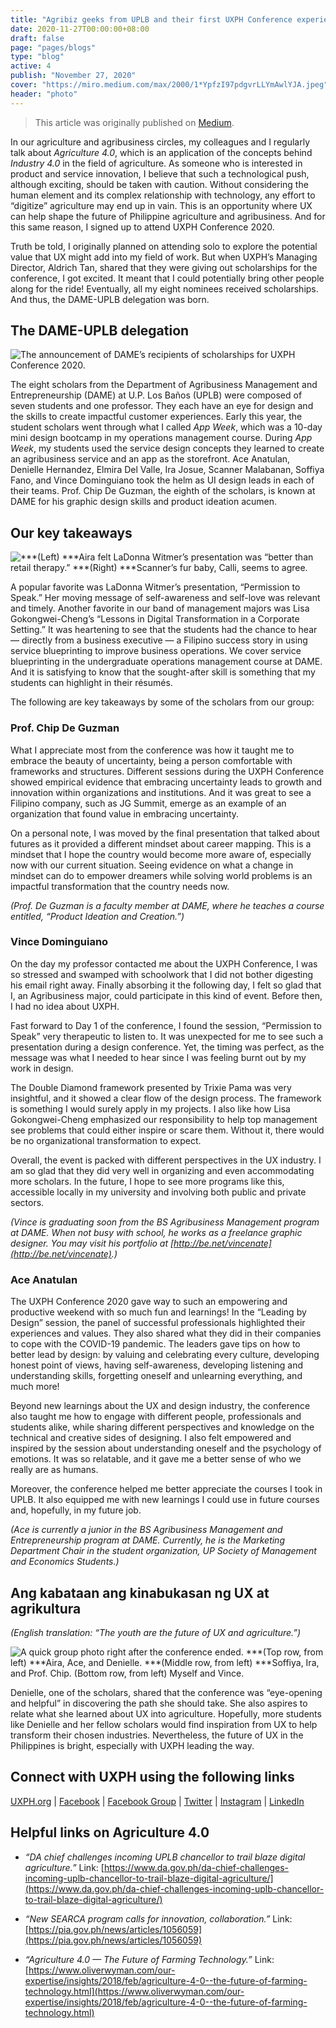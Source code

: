 ```yaml
---
title: "Agribiz geeks from UPLB and their first UXPH Conference experience"
date: 2020-11-27T00:00:00+08:00
draft: false
page: "pages/blogs"
type: "blog"
active: 4
publish: "November 27, 2020"
cover: "https://miro.medium.com/max/2000/1*YpfzI97pdgvrLLYmAwlYJA.jpeg"
header: "photo"
---
```


> This article was originally published on [Medium](https://medium.com/uxph/agribiz-geeks-from-uplb-and-their-first-uxph-conference-experience-eca3c5a50406).

In our agriculture and agribusiness circles, my colleagues and I regularly talk about *Agriculture 4.0*, which is an application of the concepts behind *Industry 4.0* in the field of agriculture. As someone who is interested in product and service innovation, I believe that such a technological push, although exciting, should be taken with caution. Without considering the human element and its complex relationship with technology, any effort to “digitize” agriculture may end up in vain. This is an opportunity where UX can help shape the future of Philippine agriculture and agribusiness. And for this same reason, I signed up to attend UXPH Conference 2020.

Truth be told, I originally planned on attending solo to explore the potential value that UX might add into my field of work. But when UXPH’s Managing Director, Aldrich Tan, shared that they were giving out scholarships for the conference, I got excited. It meant that I could potentially bring other people along for the ride! Eventually, all my eight nominees received scholarships. And thus, the DAME-UPLB delegation was born.

## The DAME-UPLB delegation

![The announcement of DAME’s recipients of scholarships for UXPH Conference 2020.](https://cdn-images-1.medium.com/max/4452/1*NXjVaBko5wzeUoYifC75OQ.png)

The eight scholars from the Department of Agribusiness Management and Entrepreneurship (DAME) at U.P. Los Baños (UPLB) were composed of seven students and one professor. They each have an eye for design and the skills to create impactful customer experiences. Early this year, the student scholars went through what I called *App Week*, which was a 10-day mini design bootcamp in my operations management course. During *App Week*, my students used the service design concepts they learned to create an agribusiness service and an app as the storefront. Ace Anatulan, Denielle Hernandez, Elmira Del Valle, Ira Josue, Scanner Malabanan, Soffiya Fano, and Vince Dominguiano took the helm as UI design leads in each of their teams. Prof. Chip De Guzman, the eighth of the scholars, is known at DAME for his graphic design skills and product ideation acumen.

## Our key takeaways

![***(Left) ***Aira felt LaDonna Witmer’s presentation was “better than retail therapy.” ***(Right) ***Scanner’s *fur baby*, Calli, seems to agree.](https://cdn-images-1.medium.com/max/4400/1*1me4HHuCsIV9aXE8nnrOoQ.png)

A popular favorite was LaDonna Witmer’s presentation, “Permission to Speak.” Her moving message of self-awareness and self-love was relevant and timely. Another favorite in our band of management majors was Lisa Gokongwei-Cheng’s “Lessons in Digital Transformation in a Corporate Setting.” It was heartening to see that the students had the chance to hear — directly from a business executive — a Filipino success story in using service blueprinting to improve business operations. We cover service blueprinting in the undergraduate operations management course at DAME. And it is satisfying to know that the sought-after skill is something that my students can highlight in their résumés.

The following are key takeaways by some of the scholars from our group:

### Prof. Chip De Guzman

What I appreciate most from the conference was how it taught me to embrace the beauty of uncertainty, being a person comfortable with frameworks and structures. Different sessions during the UXPH Conference showed empirical evidence that embracing uncertainty leads to growth and innovation within organizations and institutions. And it was great to see a Filipino company, such as JG Summit, emerge as an example of an organization that found value in embracing uncertainty.

On a personal note, I was moved by the final presentation that talked about futures as it provided a different mindset about career mapping. This is a mindset that I hope the country would become more aware of, especially now with our current situation. Seeing evidence on what a change in mindset can do to empower dreamers while solving world problems is an impactful transformation that the country needs now.

*(Prof. De Guzman is a faculty member at DAME, where he teaches a course entitled, “Product Ideation and Creation.”)*

### Vince Dominguiano

On the day my professor contacted me about the UXPH Conference, I was so stressed and swamped with schoolwork that I did not bother digesting his email right away. Finally absorbing it the following day, I felt so glad that I, an Agribusiness major, could participate in this kind of event. Before then, I had no idea about UXPH.

Fast forward to Day 1 of the conference, I found the session, “Permission to Speak” very therapeutic to listen to. It was unexpected for me to see such a presentation during a design conference. Yet, the timing was perfect, as the message was what I needed to hear since I was feeling burnt out by my work in design.

The Double Diamond framework presented by Trixie Pama was very insightful, and it showed a clear flow of the design process. The framework is something I would surely apply in my projects. I also like how Lisa Gokongwei-Cheng emphasized our responsibility to help top management see problems that could either inspire or scare them. Without it, there would be no organizational transformation to expect.

Overall, the event is packed with different perspectives in the UX industry. I am so glad that they did very well in organizing and even accommodating more scholars. In the future, I hope to see more programs like this, accessible locally in my university and involving both public and private sectors.

*(Vince is graduating soon from the BS Agribusiness Management program at DAME. When not busy with school, he works as a freelance graphic designer. You may visit his portfolio at [http://be.net/vincenate](http://be.net/vincenate).)*

### Ace Anatulan

The UXPH Conference 2020 gave way to such an empowering and productive weekend with so much fun and learnings! In the “Leading by Design” session, the panel of successful professionals highlighted their experiences and values. They also shared what they did in their companies to cope with the COVID-19 pandemic. The leaders gave tips on how to better lead by design: by valuing and celebrating every culture, developing honest point of views, having self-awareness, developing listening and understanding skills, forgetting oneself and unlearning everything, and much more!

Beyond new learnings about the UX and design industry, the conference also taught me how to engage with different people, professionals and students alike, while sharing different perspectives and knowledge on the technical and creative sides of designing. I also felt empowered and inspired by the session about understanding oneself and the psychology of emotions. It was so relatable, and it gave me a better sense of who we really are as humans.

Moreover, the conference helped me better appreciate the courses I took in UPLB. It also equipped me with new learnings I could use in future courses and, hopefully, in my future job.

*(Ace is currently a junior in the BS Agribusiness Management and Entrepreneurship program at DAME. Currently, he is the Marketing Department Chair in the student organization, UP Society of Management and Economics Students.)*

## Ang kabataan ang kinabukasan ng UX at agrikultura

*(English translation: “The youth are the future of UX and agriculture.”)*

![A quick group photo right after the conference ended. ***(Top row, from left) ***Aira, Ace, and Denielle. ***(Middle row, from left) ***Soffiya, Ira, and Prof. Chip. **(Bottom row, from left)** Myself and Vince.](https://cdn-images-1.medium.com/max/4512/1*THzfG8us_bEwktFzT-fXyQ.png)

Denielle, one of the scholars, shared that the conference was “eye-opening and helpful” in discovering the path she should take. She also aspires to relate what she learned about UX into agriculture. Hopefully, more students like Denielle and her fellow scholars would find inspiration from UX to help transform their chosen industries. Nevertheless, the future of UX in the Philippines is bright, especially with UXPH leading the way.

## Connect with UXPH using the following links

[UXPH.org](http://uxph.org/) | [Facebook](https://fb.com/uxphofficial) | [Facebook Group](http://fb.com/groups/uxphofficial) | [Twitter](https://twitter.com/uxphofficial) | [Instagram](https://instagram.com/uxphofficial) | [LinkedIn](http://linkedin.com/company/uxph)

## Helpful links on Agriculture 4.0

* *“DA chief challenges incoming UPLB chancellor to trail blaze digital agriculture.”* Link: [https://www.da.gov.ph/da-chief-challenges-incoming-uplb-chancellor-to-trail-blaze-digital-agriculture/](https://www.da.gov.ph/da-chief-challenges-incoming-uplb-chancellor-to-trail-blaze-digital-agriculture/)

* *“New SEARCA program calls for innovation, collaboration.”* Link: [https://pia.gov.ph/news/articles/1056059](https://pia.gov.ph/news/articles/1056059)

* *“Agriculture 4.0 — The Future of Farming Technology.”* Link: [https://www.oliverwyman.com/our-expertise/insights/2018/feb/agriculture-4-0--the-future-of-farming-technology.html](https://www.oliverwyman.com/our-expertise/insights/2018/feb/agriculture-4-0--the-future-of-farming-technology.html)

